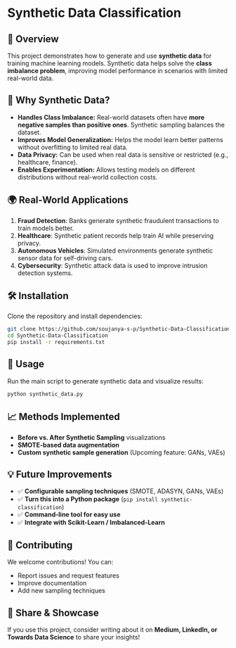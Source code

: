 # Synthetic Data Classification

## 📌 Overview
This project demonstrates how to generate and use **synthetic data** for training machine learning models. Synthetic data helps solve the **class imbalance problem**, improving model performance in scenarios with limited real-world data.

## 🎯 Why Synthetic Data?
- **Handles Class Imbalance:** Real-world datasets often have **more negative samples than positive ones**. Synthetic sampling balances the dataset.
- **Improves Model Generalization:** Helps the model learn better patterns without overfitting to limited real data.
- **Data Privacy:** Can be used when real data is sensitive or restricted (e.g., healthcare, finance).
- **Enables Experimentation:** Allows testing models on different distributions without real-world collection costs.

## 🌍 Real-World Applications
1. **Fraud Detection**: Banks generate synthetic fraudulent transactions to train models better.
2. **Healthcare**: Synthetic patient records help train AI while preserving privacy.
3. **Autonomous Vehicles**: Simulated environments generate synthetic sensor data for self-driving cars.
4. **Cybersecurity**: Synthetic attack data is used to improve intrusion detection systems.

## 🛠️ Installation
Clone the repository and install dependencies:
```sh
git clone https://github.com/soujanya-s-p/Synthetic-Data-Classification.git
cd Synthetic-Data-Classification
pip install -r requirements.txt
```

## 🚀 Usage
Run the main script to generate synthetic data and visualize results:
```sh
python synthetic_data.py
```

## 📈 Methods Implemented
- **Before vs. After Synthetic Sampling** visualizations
- **SMOTE-based data augmentation**
- **Custom synthetic sample generation** (Upcoming feature: GANs, VAEs)

## 💡 Future Improvements
- ✅ **Configurable sampling techniques** (SMOTE, ADASYN, GANs, VAEs)
- ✅ **Turn this into a Python package** (`pip install synthetic-classification`)
- ✅ **Command-line tool for easy use**
- ✅ **Integrate with Scikit-Learn / Imbalanced-Learn**

## 🤝 Contributing
We welcome contributions! You can:
- Report issues and request features
- Improve documentation
- Add new sampling techniques

## 📢 Share & Showcase
If you use this project, consider writing about it on **Medium, LinkedIn, or Towards Data Science** to share your insights!

